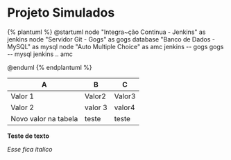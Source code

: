 # Projeto Simulados

{% plantuml %}
@startuml
node "Integra~ção Continua - Jenkins" as jenkins
node "Servidor Git - Gogs" as gogs
database "Banco de Dados  - MySQL" as mysql
node "Auto Multiple Choice" as amc
jenkins -- gogs
gogs -- mysql
jenkins .. amc

@enduml
{% endplantuml %}


| A                    | B       | C      |
|----------------------|---------|--------|
| Valor 1              | Valor2  | Valor3 |
| Valor 2              | valor 3 | valor4 |
| Novo valor na tabela | teste   | teste  |

**Teste de texto**

*Esse fica italico*


